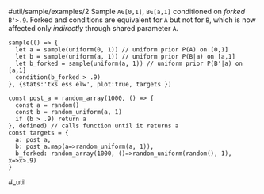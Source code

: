 #util/sample/examples/2 Sample `A∈[0,1]`, `B∈[a,1]` conditioned on _forked_ `B'>.9`. Forked and conditions are equivalent for `A` but not for `B`, which is now affected only _indirectly_ through shared parameter `A`.
```js:js_input
sample(() => {
  let a = sample(uniform(0, 1)) // uniform prior P(A) on [0,1]
  let b = sample(uniform(a, 1)) // uniform prior P(B|a) on [a,1]
  let b_forked = sample(uniform(a, 1)) // uniform prior P(B'|a) on [a,1]
  condition(b_forked > .9)
}, {stats:'tks ess elw', plot:true, targets })
```
```js:js_removed
const post_a = random_array(1000, () => {
  const a = random()
  const b = random_uniform(a, 1)
  if (b > .9) return a
}, defined) // calls function until it returns a
const targets = {
  a: post_a,
  b: post_a.map(a=>random_uniform(a, 1)),
  b_forked: random_array(1000, ()=>random_uniform(random(), 1), x=>x>.9)
}
```
#_util